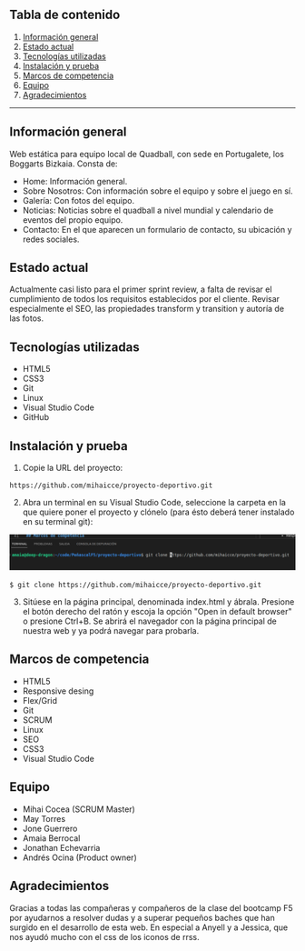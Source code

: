 ## Tabla de contenido
1. [Información general](#informacion-general)
2. [Estado actual](#estado-actual)
3. [Tecnologías utilizadas](#tecnologias-usadas)
4. [Instalación y prueba](#instalacion-y-prueba)
5. [Marcos de competencia](#marcos-de-competencia)
6. [Equipo](#equipo)
7. [Agradecimientos](#agradecimientos)
***

## Información general
Web estática para equipo local de Quadball, con sede en Portugalete, los Boggarts Bizkaia.
Consta de:
* Home: Información general.
* Sobre Nosotros: Con información sobre el equipo y sobre el juego en sí.
* Galería: Con fotos del equipo.
* Noticias: Noticias sobre el quadball a nivel mundial y calendario de eventos del propio equipo.
* Contacto: En el que aparecen un formulario de contacto, su ubicación y redes sociales.

## Estado actual
Actualmente casi listo para el primer sprint review, a falta de revisar el cumplimiento de todos los requisitos establecidos por el cliente.
Revisar especialmente el SEO, las propiedades transform y transition y autoría de las fotos.

## Tecnologías utilizadas
* HTML5
* CSS3
* Git
* Linux
* Visual Studio Code
* GitHub

## Instalación y prueba
1. Copie la URL del proyecto:
```
https://github.com/mihaicce/proyecto-deportivo.git
```
2. Abra un terminal en su Visual Studio Code, seleccione la carpeta en la que quiere poner el proyecto y clónelo (para ésto deberá tener instalado en su terminal git):

![Imagen git clone](./img/img-readme/gitClone.png)
```
$ git clone https://github.com/mihaicce/proyecto-deportivo.git
```

3. Sitúese en la página principal, denominada index.html y ábrala. Presione el botón derecho del ratón y escoja la opción "Open in default browser" o presione Ctrl+B. Se abrirá el navegador con la página principal de nuestra web y ya podrá navegar para probarla.

## Marcos de competencia
* HTML5
* Responsive desing
* Flex/Grid
* Git
* SCRUM
* Linux
* SEO
* CSS3
* Visual Studio Code

## Equipo
* Mihai Cocea (SCRUM Master)
* May Torres
* Jone Guerrero
* Amaia Berrocal
* Jonathan Echevarria 
* Andrés Ocina (Product owner)

## Agradecimientos
Gracias a todas las compañeras y compañeros de la clase del bootcamp F5 por ayudarnos a resolver dudas y a superar pequeños baches que han surgido en el desarrollo de esta web. 
En especial a Anyell y a Jessica, que nos ayudó mucho con el css de los iconos de rrss.

